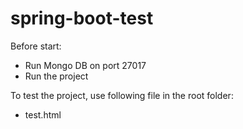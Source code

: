 # spring-boot-test

Before start:

- Run Mongo DB on port 27017
- Run the project

To test the project, use following file in the root folder:
- test.html 


